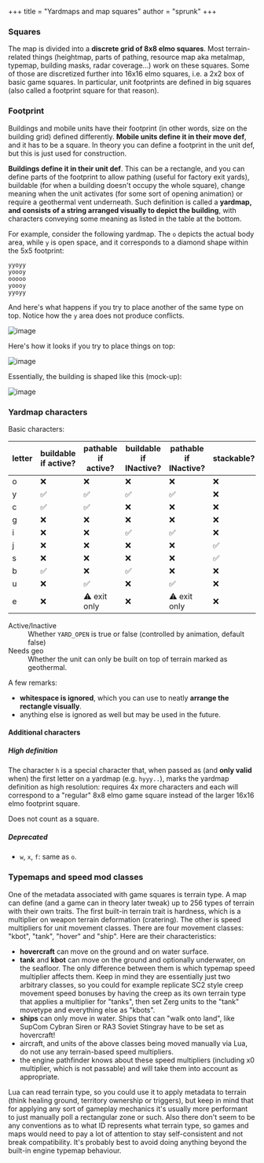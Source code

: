 +++
title = "Yardmaps and map squares"
author = "sprunk"
+++

### Squares

The map is divided into a **discrete grid of 8x8 elmo squares**. Most terrain-related things (heightmap, parts of pathing, resource map aka metalmap, typemap, building masks, radar coverage...) work on these squares. Some of those are discretized further into 16x16 elmo squares, i.e. a 2x2 box of basic game squares. In particular, unit footprints are defined in big squares (also called a footprint square for that reason).

### Footprint

Buildings and mobile units have their footprint (in other words, size on the building grid) defined differently. **Mobile units define it in their move def**, and it has to be a square. In theory you can define a footprint in the unit def, but this is just used for construction.

**Buildings define it in their unit def**. This can be a rectangle, and you can define parts of the footprint to allow pathing (useful for factory exit yards), buildable (for when a building doesn't occupy the whole square), change meaning when the unit activates (for some sort of opening animation) or require a geothermal vent underneath. Such definition is called a **yardmap, and consists of a string arranged visually to depict the building**, with characters conveying some meaning as listed in the table at the bottom.

For example, consider the following yardmap. The `o` depicts the actual body area, while `y` is open space, and it corresponds to a diamond shape within the 5x5 footprint:

```
yyoyy
yoooy
ooooo
yoooy
yyoyy
```

And here's what happens if you try to place another of the same type on top. Notice how the `y` area does not produce conflicts.

![image](article-yardmap-solars-1.png)

Here's how it looks if you try to place things on top:

![image](article-yardmap-solars-2.png)

Essentially, the building is shaped like this (mock-up):

![image](article-yardmap-solars-3.png)

### Yardmap characters

Basic characters:

| letter | buildable if active? | pathable if active? | buildable if INactive? | pathable if INactive? | stackable? | need geo? |
| ------ | -------------------- | ------------------- | ---------------------- | --------------------- | ---------- | --------- |
| o      | ❌                   | ❌                  | ❌                     | ❌                    | ❌         | ❌        |
| y      | ✅                   | ✅                  | ✅                     | ✅                    | ❌         | ❌        |
| c      | ✅                   | ✅                  | ❌                     | ❌                    | ❌         | ❌        |
| g      | ❌                   | ❌                  | ❌                     | ❌                    | ❌         | ✅        |
| i      | ❌                   | ❌                  | ✅                     | ✅                    | ❌         | ❌        |
| j      | ❌                   | ❌                  | ❌                     | ❌                    | ✅         | ✅        |
| s      | ❌                   | ❌                  | ❌                     | ❌                    | ✅         | ❌        |
| b      | ✅                   | ❌                  | ✅                     | ❌                    | ❌         | ❌        |
| u      | ❌                   | ✅                  | ❌                     | ✅                    | ❌         | ❌        |
| e      | ❌                   | ⚠️ exit only        | ❌                     | ⚠️ exit only          | ❌         | ❌        |

<dl>
	<dt>Active/Inactive</dt>
	<dd>
		Whether <code>YARD_OPEN</code> is true or false (controlled by animation,
		default false)
	</dd>
	<dt>Needs geo</dt>
	<dd>
		Whether the unit can only be built on top of terrain marked as geothermal.
	</dd>
</dl>

A few remarks:

- **whitespace is ignored**, which you can use to neatly **arrange the
  rectangle visually**.
- anything else is ignored as well but may be used in the future.

#### Additional characters

##### High definition

The character `h` is a special character that, when passed as (and **only valid**
when) the first letter on a yardmap (e.g. `hyyy..`), marks the yardmap
definition as high resolution: requires 4x more characters and each will
correspond to a "regular" 8x8 elmo game square instead of the larger 16x16 elmo
footprint square.

Does not count as a square.

##### Deprecated

- `w`, `x`, `f`: same as `o`.

### Typemaps and speed mod classes

One of the metadata associated with game squares is terrain type. A map can define (and a game can in theory later tweak) up to 256 types of terrain with their own traits. The first built-in terrain trait is hardness, which is a multiplier on weapon terrain deformation (cratering). The other is speed multipliers for unit movement classes. There are four movement classes: "kbot", "tank", "hover" and "ship". Here are their characteristics:

- **hovercraft** can move on the ground and on water surface.
- **tank** and **kbot** can move on the ground and optionally underwater, on the seafloor. The only difference between them is which typemap speed multiplier affects them. Keep in mind they are essentially just two arbitrary classes, so you could for example replicate SC2 style creep movement speed bonuses by having the creep as its own terrain type that applies a multiplier for "tanks", then set Zerg units to the "tank" movetype and everything else as "kbots".
- **ships** can only move in water. Ships that can "walk onto land", like SupCom Cybran Siren or RA3 Soviet Stingray have to be set as hovercraft!
- aircraft, and units of the above classes being moved manually via Lua, do not use any terrain-based speed multipliers.
- the engine pathfinder knows about these speed multipliers (including x0 multiplier, which is not passable) and will take them into account as appropriate.

Lua can read terrain type, so you could use it to apply metadata to terrain (think healing ground, territory ownership or triggers), but keep in mind that for applying any sort of gameplay mechanics it's usually more performant to just manually poll a rectangular zone or such. Also there don't seem to be any conventions as to what ID represents what terrain type, so games and maps would need to pay a lot of attention to stay self-consistent and not break compatibility. It's probably best to avoid doing anything beyond the built-in engine typemap behaviour.
